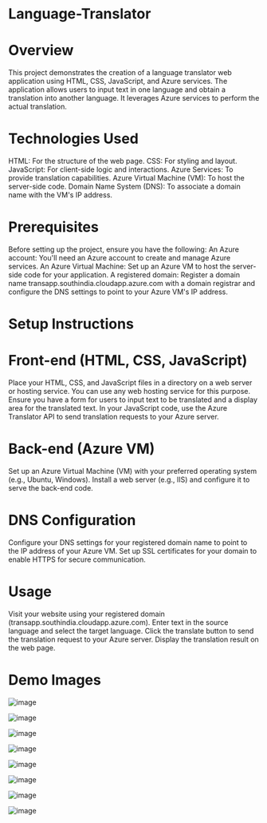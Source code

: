 # Language-Translator

# Overview

This project demonstrates the creation of a language translator web application using HTML, CSS, JavaScript, and Azure services.
The application allows users to input text in one language and obtain a translation into another language.
It leverages Azure services to perform the actual translation.

# Technologies Used

HTML: For the structure of the web page.
CSS: For styling and layout.
JavaScript: For client-side logic and interactions.
Azure Services: To provide translation capabilities.
Azure Virtual Machine (VM): To host the server-side code.
Domain Name System (DNS): To associate a domain name with the VM's IP address.

# Prerequisites

Before setting up the project, ensure you have the following:
An Azure account: You'll need an Azure account to create and manage Azure services.
An Azure Virtual Machine: Set up an Azure VM to host the server-side code for your application.
A registered domain: Register a domain name transapp.southindia.cloudapp.azure.com with a domain registrar and configure the DNS settings to point to your Azure VM's IP address.

# Setup Instructions

# Front-end (HTML, CSS, JavaScript)

Place your HTML, CSS, and JavaScript files in a directory on a web server or hosting service. You can use any web hosting service for this purpose.
Ensure you have a form for users to input text to be translated and a display area for the translated text.
In your JavaScript code, use the Azure Translator API to send translation requests to your Azure server.

# Back-end (Azure VM)

Set up an Azure Virtual Machine (VM) with your preferred operating system (e.g., Ubuntu, Windows).
Install a web server (e.g., IIS) and configure it to serve the back-end code.

# DNS Configuration

Configure your DNS settings for your registered domain name to point to the IP address of your Azure VM.
Set up SSL certificates for your domain to enable HTTPS for secure communication.

# Usage

Visit your website using your registered domain (transapp.southindia.cloudapp.azure.com).
Enter text in the source language and select the target language.
Click the translate button to send the translation request to your Azure server.
Display the translation result on the web page.


# Demo Images

![image](https://github.com/saravana-1042/Language-Translator/assets/145033609/bd6bf26b-430f-4497-a245-2654f63a0c85)

![image](https://github.com/saravana-1042/Language-Translator/assets/145033609/5144920c-880b-495c-9fda-5ff19b349e5a)

![image](https://github.com/saravana-1042/Language-Translator/assets/145033609/85bdd839-e94e-4ed0-b930-6caa9e56d8ec)

![image](https://github.com/saravana-1042/Language-Translator/assets/145033609/660df4fe-d858-48c9-9977-49af467afbd0)

![image](https://github.com/saravana-1042/Language-Translator/assets/145033609/149b2a94-ec12-467c-a7f7-6de68c2f7a34)

![image](https://github.com/saravana-1042/Language-Translator/assets/145033609/17be8eb8-d7be-420b-9861-bb9fe0225b00)

![image](https://github.com/saravana-1042/Language-Translator/assets/145033609/d93e380e-a8dd-49f6-a4c7-97e3e0628533)

![image](https://github.com/saravana-1042/Language-Translator/assets/145033609/e8e71fc3-e36e-4546-8c06-d623c91de894)









